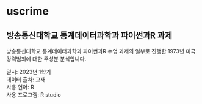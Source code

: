 # uscrime
## 방송통신대학교 통계데이터과학과 파이썬과R 과제

방송통신대학교 통계데이터과학과 파이썬과R 수업 과제의 일부로 진행한 1973년 미국 강력범죄에 대한 주성분 분석입니다.  

일시: 2023년 1학기  
데이터 출처: 교재  
사용 언어: R  
사용 프로그램: R studio

